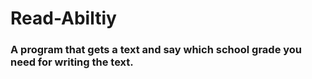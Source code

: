# Read-Abiltiy
### A program that gets a text and say which school grade you need for writing the text.
